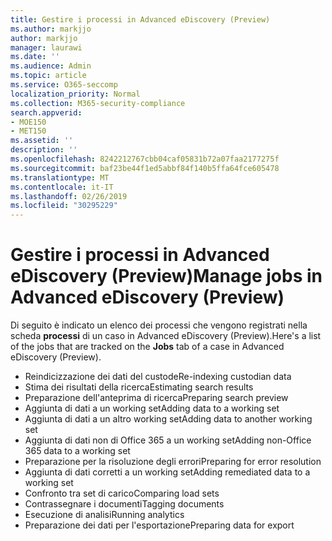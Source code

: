 ```yaml
---
title: Gestire i processi in Advanced eDiscovery (Preview)
ms.author: markjjo
author: markjjo
manager: laurawi
ms.date: ''
ms.audience: Admin
ms.topic: article
ms.service: O365-seccomp
localization_priority: Normal
ms.collection: M365-security-compliance
search.appverid:
- MOE150
- MET150
ms.assetid: ''
description: ''
ms.openlocfilehash: 8242212767cbb04caf05831b72a07faa2177275f
ms.sourcegitcommit: baf23be44f1ed5abbf84f140b5ffa64fce605478
ms.translationtype: MT
ms.contentlocale: it-IT
ms.lasthandoff: 02/26/2019
ms.locfileid: "30295229"
---
```

# <a name="manage-jobs-in-advanced-ediscovery-preview"></a><span data-ttu-id="5e999-102">Gestire i processi in Advanced eDiscovery (Preview)</span><span class="sxs-lookup"><span data-stu-id="5e999-102">Manage jobs in Advanced eDiscovery (Preview)</span></span>

<span data-ttu-id="5e999-103">Di seguito è indicato un elenco dei processi che vengono registrati nella scheda **processi** di un caso in Advanced eDiscovery (Preview).</span><span class="sxs-lookup"><span data-stu-id="5e999-103">Here's a list of the jobs that are tracked on the **Jobs** tab of a case in Advanced eDiscovery (Preview).</span></span>

- <span data-ttu-id="5e999-104">Reindicizzazione dei dati del custode</span><span class="sxs-lookup"><span data-stu-id="5e999-104">Re-indexing custodian data</span></span>
- <span data-ttu-id="5e999-105">Stima dei risultati della ricerca</span><span class="sxs-lookup"><span data-stu-id="5e999-105">Estimating search results</span></span>
- <span data-ttu-id="5e999-106">Preparazione dell'anteprima di ricerca</span><span class="sxs-lookup"><span data-stu-id="5e999-106">Preparing search preview</span></span>
- <span data-ttu-id="5e999-107">Aggiunta di dati a un working set</span><span class="sxs-lookup"><span data-stu-id="5e999-107">Adding data to a working set</span></span>
- <span data-ttu-id="5e999-108">Aggiunta di dati a un altro working set</span><span class="sxs-lookup"><span data-stu-id="5e999-108">Adding data to another working set</span></span>
- <span data-ttu-id="5e999-109">Aggiunta di dati non di Office 365 a un working set</span><span class="sxs-lookup"><span data-stu-id="5e999-109">Adding non-Office 365 data to a working set</span></span>
- <span data-ttu-id="5e999-110">Preparazione per la risoluzione degli errori</span><span class="sxs-lookup"><span data-stu-id="5e999-110">Preparing for error resolution</span></span>
- <span data-ttu-id="5e999-111">Aggiunta di dati corretti a un working set</span><span class="sxs-lookup"><span data-stu-id="5e999-111">Adding remediated data to a working set</span></span>
- <span data-ttu-id="5e999-112">Confronto tra set di carico</span><span class="sxs-lookup"><span data-stu-id="5e999-112">Comparing load sets</span></span>
- <span data-ttu-id="5e999-113">Contrassegnare i documenti</span><span class="sxs-lookup"><span data-stu-id="5e999-113">Tagging documents</span></span>
- <span data-ttu-id="5e999-114">Esecuzione di analisi</span><span class="sxs-lookup"><span data-stu-id="5e999-114">Running analytics</span></span>
- <span data-ttu-id="5e999-115">Preparazione dei dati per l'esportazione</span><span class="sxs-lookup"><span data-stu-id="5e999-115">Preparing data for export</span></span>
